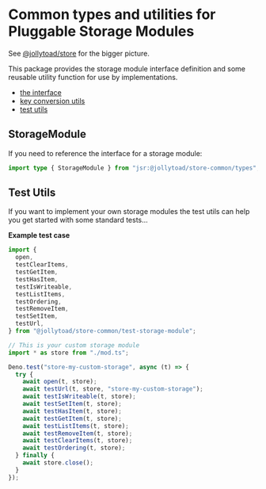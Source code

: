 # Common types and utilities for Pluggable Storage Modules

See [@jollytoad/store](https://jsr.io/@jollytoad/store) for the bigger picture.

This package provides the storage module interface definition and some reusable
utility function for use by implementations.

- [the interface](./types.ts)
- [key conversion utils](./key-utils.ts)
- [test utils](./test-storage-module.ts)

## StorageModule

If you need to reference the interface for a storage module:

```ts
import type { StorageModule } from "jsr:@jollytoad/store-common/types";
```

## Test Utils

If you want to implement your own storage modules the test utils can help you
get started with some standard tests...

**Example test case**

```ts
import {
  open,
  testClearItems,
  testGetItem,
  testHasItem,
  testIsWriteable,
  testListItems,
  testOrdering,
  testRemoveItem,
  testSetItem,
  testUrl,
} from "@jollytoad/store-common/test-storage-module";

// This is your custom storage module
import * as store from "./mod.ts";

Deno.test("store-my-custom-storage", async (t) => {
  try {
    await open(t, store);
    await testUrl(t, store, "store-my-custom-storage");
    await testIsWriteable(t, store);
    await testSetItem(t, store);
    await testHasItem(t, store);
    await testGetItem(t, store);
    await testListItems(t, store);
    await testRemoveItem(t, store);
    await testClearItems(t, store);
    await testOrdering(t, store);
  } finally {
    await store.close();
  }
});
```
